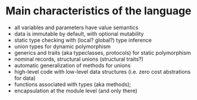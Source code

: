 # Main characteristics of the language

- all variables and parameters have value semantics
- data is immutable by default, with optional mutability
- static type checking with (local? global?) type inference
- union types for dynamic polymorphism
- generics and traits (aka typeclasses, protocols) for static polymorphism
- nominal records, structural unions (structural traits?)
- automatic generalization of methods for unions
- high-level code with low-level data structures (i.e. zero cost abstrations for data)
- functions associated with types (aka methods);
- encapsulation at the module level (and only there)
